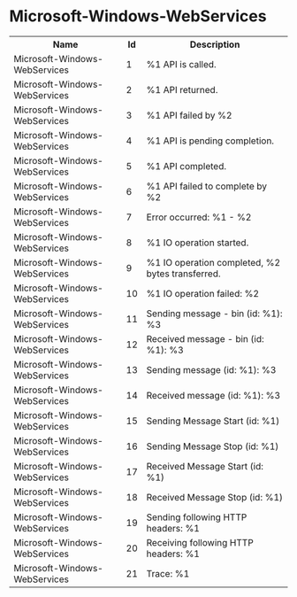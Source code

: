 # Microsoft-Windows-WebServices

<table>
<colgroup><col/><col/><col/></colgroup>
<tr><th>Name</th><th>Id</th><th>Description</th></tr>
<tr><td>Microsoft-Windows-WebServices</td><td>1</td><td>%1 API is called.</td></tr>
<tr><td>Microsoft-Windows-WebServices</td><td>2</td><td>%1 API returned.</td></tr>
<tr><td>Microsoft-Windows-WebServices</td><td>3</td><td>%1 API failed by %2</td></tr>
<tr><td>Microsoft-Windows-WebServices</td><td>4</td><td>%1 API is pending completion.</td></tr>
<tr><td>Microsoft-Windows-WebServices</td><td>5</td><td>%1 API completed.</td></tr>
<tr><td>Microsoft-Windows-WebServices</td><td>6</td><td>%1 API failed to complete by %2</td></tr>
<tr><td>Microsoft-Windows-WebServices</td><td>7</td><td>Error occurred: %1 - %2</td></tr>
<tr><td>Microsoft-Windows-WebServices</td><td>8</td><td>%1 IO operation started.</td></tr>
<tr><td>Microsoft-Windows-WebServices</td><td>9</td><td>%1 IO operation completed, %2 bytes transferred.</td></tr>
<tr><td>Microsoft-Windows-WebServices</td><td>10</td><td>%1 IO operation failed: %2</td></tr>
<tr><td>Microsoft-Windows-WebServices</td><td>11</td><td>Sending message - bin  (id: %1): 
%3</td></tr>
<tr><td>Microsoft-Windows-WebServices</td><td>12</td><td>Received message - bin (id: %1): 
%3</td></tr>
<tr><td>Microsoft-Windows-WebServices</td><td>13</td><td>Sending message        (id: %1): 
%3</td></tr>
<tr><td>Microsoft-Windows-WebServices</td><td>14</td><td>Received message       (id: %1): 
%3</td></tr>
<tr><td>Microsoft-Windows-WebServices</td><td>15</td><td>Sending Message Start  (id: %1)</td></tr>
<tr><td>Microsoft-Windows-WebServices</td><td>16</td><td>Sending Message Stop   (id: %1)</td></tr>
<tr><td>Microsoft-Windows-WebServices</td><td>17</td><td>Received Message Start (id: %1)</td></tr>
<tr><td>Microsoft-Windows-WebServices</td><td>18</td><td>Received Message Stop  (id: %1)</td></tr>
<tr><td>Microsoft-Windows-WebServices</td><td>19</td><td>Sending following HTTP headers: %1</td></tr>
<tr><td>Microsoft-Windows-WebServices</td><td>20</td><td>Receiving following HTTP headers: %1</td></tr>
<tr><td>Microsoft-Windows-WebServices</td><td>21</td><td>Trace: %1</td></tr>
</table>
